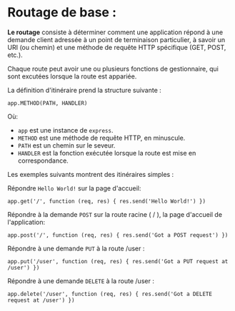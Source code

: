 # Routage de base :

**Le routage** consiste à déterminer comment une application répond à une demande client adressée à un point de terminaison particulier, à savoir un URI (ou chemin) et une méthode de requête HTTP spécifique (GET, POST, etc.).

Chaque route peut avoir une ou plusieurs fonctions de gestionnaire, qui sont excutées lorsque la route est appariée.

La définition d'itinéraire prend la structure suivante :

```
app.METHOD(PATH, HANDLER)
```

Où:

-   `app` est une instance de `express`.
-   `METHOD` est une méthode de requête HTTP, en minuscule.
-   `PATH` est un chemin sur le seveur.
-   `HANDLER` est la fonction exécutée lorsque la route est mise en correspondance.

Les exemples suivants montrent des itinéraires simples :

Répondre `Hello World!` sur la page d'accueil:

```
app.get('/', function (req, res) { res.send('Hello World!') })
```

Répondre à la demande `POST` sur la route racine ( / ), la page d'accueil de l'application:

```
app.post('/', function (req, res) { res.send('Got a POST request') })
```

Répondre à une demande `PUT` à la route /user :

```
app.put('/user', function (req, res) { res.send('Got a PUT request at /user') })
```

Répondre à une demande `DELETE` à la route /user :

```
app.delete('/user', function (req, res) { res.send('Got a DELETE request at /user') })
```
